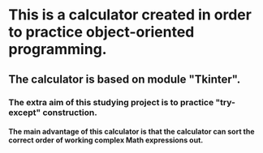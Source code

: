# This is a calculator created in order to practice object-oriented programming.
## The calculator is based on module "Tkinter".
### The extra aim of this studying project is to practice "try-except" construction.
#### The main advantage of this calculator is that the calculator can sort the correct order of working complex Math expressions out.
